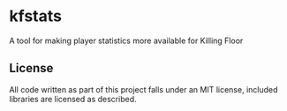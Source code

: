 # kfstats

A tool for making player statistics more available for Killing Floor

## License

All code written as part of this project falls under an MIT license, included libraries are licensed as described.
